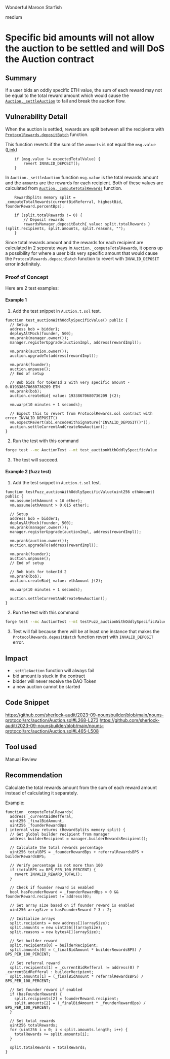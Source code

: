 Wonderful Maroon Starfish

medium

# Specific bid amounts will not allow the auction to be settled and will DoS the Auction contract

## Summary

If a user bids an oddly specific ETH value, the sum of each reward may not be equal to the total reward amount which would cause the [`Auction._settleAuction`](https://github.com/sherlock-audit/2023-09-nounsbuilder/blob/main/nouns-protocol/src/auction/Auction.sol#L244-L289) to fail and break the auction flow.

## Vulnerability Detail

When the auction is settled, rewards are split between all the recipients with [`ProtocolRewards.depositBatch`](https://github.com/ourzora/zora-protocol/blob/main/packages/protocol-rewards/src/ProtocolRewards.sol#L46) function.

This function reverts if the sum of the `amounts` is not equal the `msg.value` ([Link](https://github.com/ourzora/zora-protocol/blob/main/packages/protocol-rewards/src/ProtocolRewards.sol#L63-L65))

```solidity
    if (msg.value != expectedTotalValue) {
        revert INVALID_DEPOSIT();
    }
```

In `Auction._settleAuction` function `msg.value` is the total rewards amount and the `amounts` are the rewards for each recipient. Both of these values are calculated from [`Auction._computeTotalRewards`](https://github.com/sherlock-audit/2023-09-nounsbuilder/blob/main/nouns-protocol/src/auction/Auction.sol#L465-L508) function.

```solidity
    RewardSplits memory split = _computeTotalRewards(currentBidReferral, highestBid, founderReward.percentBps);

    if (split.totalRewards != 0) {
        // Deposit rewards
        rewardsManager.depositBatch{ value: split.totalRewards }(split.recipients, split.amounts, split.reasons, "");
    }
```

Since total rewards amount and the rewards for each recipient are calculated in 2 seperate ways in `Auction._computeTotalRewards`, it opens up a possibility for where a user bids very specific amount that would cause the `ProtocolRewards.depositBatch` function to revert with `INVALID_DEPOSIT` error indefinitely.

### Proof of Concept

Here are 2 test examples:

#### Example 1

1. Add the test snippet in `Auction.t.sol` test.

```solidity
function test_auctionWithOddlySpecificValue() public {
  // Setup
  address bob = bidder1;
  deployAltMock(founder, 500);
  vm.prank(manager.owner());
  manager.registerUpgrade(auctionImpl, address(rewardImpl));

  vm.prank(auction.owner());
  auction.upgradeTo(address(rewardImpl));

  vm.prank(founder);
  auction.unpause();
  // End of setup

  // Bob bids for tokenId 2 with very specific amount - 0.019338670680736209 ETH
  vm.prank(bob);
  auction.createBid{ value: 19338670680736209 }(2);

  vm.warp(10 minutes + 1 seconds);

  // Expect this to revert from ProtocolRewards.sol contract with error INVALID_DEPOSIT()
  vm.expectRevert(abi.encodeWithSignature("INVALID_DEPOSIT()"));
  auction.settleCurrentAndCreateNewAuction();
}

```

2. Run the test with this command

```bash
forge test --mc AuctionTest --mt test_auctionWithOddlySpecificValue
```

3. The test will succeed.

#### Example 2 (fuzz test)

1. Add the test snippet in `Auction.t.sol` test.

```solidity
function testFuzz_auctionWithOddlySpecificValue(uint256 ethAmount) public {
  vm.assume(ethAmount < 10 ether);
  vm.assume(ethAmount > 0.015 ether);

  // Setup
  address bob = bidder1;
  deployAltMock(founder, 500);
  vm.prank(manager.owner());
  manager.registerUpgrade(auctionImpl, address(rewardImpl));

  vm.prank(auction.owner());
  auction.upgradeTo(address(rewardImpl));

  vm.prank(founder);
  auction.unpause();
  // End of setup

  // Bob bids for tokenId 2
  vm.prank(bob);
  auction.createBid{ value: ethAmount }(2);

  vm.warp(10 minutes + 1 seconds);

  auction.settleCurrentAndCreateNewAuction();
}

```

2. Run the test with this command

```bash
forge test --mc AuctionTest --mt testFuzz_auctionWithOddlySpecificValue
```

3. Test will fail because there will be at least one instance that makes the `ProtocolRewards.depositBatch` function revert with `INVALID_DEPOSIT` error.

## Impact

- `_settleAuction` function will always fail
- bid amount is stuck in the contract
- bidder will never receive the DAO Token
- a new auction cannot be started

## Code Snippet

https://github.com/sherlock-audit/2023-09-nounsbuilder/blob/main/nouns-protocol/src/auction/Auction.sol#L268-L273
https://github.com/sherlock-audit/2023-09-nounsbuilder/blob/main/nouns-protocol/src/auction/Auction.sol#L465-L508

## Tool used

Manual Review

## Recommendation

Calculate the total rewards amount from the sum of each reward amount instead of calculating it separately.

Example:

```solidity
function _computeTotalRewards(
  address _currentBidRefferal,
  uint256 _finalBidAmount,
  uint256 _founderRewardBps
) internal view returns (RewardSplits memory split) {
  // Get global builder recipient from manager
  address builderRecipient = manager.builderRewardsRecipient();

  // Calculate the total rewards percentage
  uint256 totalBPS = _founderRewardBps + referralRewardsBPS + builderRewardsBPS;

  // Verify percentage is not more than 100
  if (totalBPS >= BPS_PER_100_PERCENT) {
    revert INVALID_REWARD_TOTAL();
  }

  // Check if founder reward is enabled
  bool hasFounderReward = _founderRewardBps > 0 && founderReward.recipient != address(0);

  // Set array size based on if founder reward is enabled
  uint256 arraySize = hasFounderReward ? 3 : 2;

  // Initialize arrays
  split.recipients = new address[](arraySize);
  split.amounts = new uint256[](arraySize);
  split.reasons = new bytes4[](arraySize);

  // Set builder reward
  split.recipients[0] = builderRecipient;
  split.amounts[0] = (_finalBidAmount * builderRewardsBPS) / BPS_PER_100_PERCENT;

  // Set referral reward
  split.recipients[1] = _currentBidRefferal != address(0) ? _currentBidRefferal : builderRecipient;
  split.amounts[1] = (_finalBidAmount * referralRewardsBPS) / BPS_PER_100_PERCENT;

  // Set founder reward if enabled
  if (hasFounderReward) {
    split.recipients[2] = founderReward.recipient;
    split.amounts[2] = (_finalBidAmount * _founderRewardBps) / BPS_PER_100_PERCENT;
  }

  // Set total rewards
  uint256 totalRewards;
  for (uint256 i = 0; i < split.amounts.length; i++) {
    totalRewards += split.amounts[i];
  }

  split.totalRewards = totalRewards;
}

```
